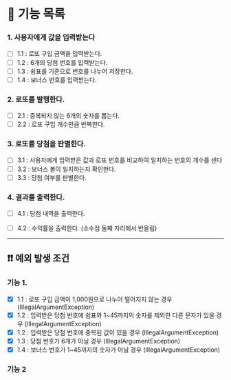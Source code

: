 # 📑 기능 목록

### 1. 사용자에게 값을 입력받는다
- [ ] 1.1 : 로또 구입 금액을 입력받는다.
- [ ] 1.2 : 6개의 당첨 번호를 입력받는다.
- [ ] 1.3 : 쉼표를 기준으로 번호를 나누어 저장한다.
- [ ] 1.4 : 보너스 번호를 입력받는다.

### 2. 로또를 발행한다.
- [ ] 2.1 : 중복되지 않는 6개의 숫자를 뽑는다. 
- [ ] 2.2 : 로또 구입 개수만큼 반복한다.

### 3. 로또를 당첨을 판별한다.
- [ ] 3.1 : 사용자에게 입력받은 값과 로또 번호를 비교하여 일치하는 번호의 개수를 센다
- [ ] 3.2 : 보너스 볼이 일치하는지 확인한다.
- [ ] 3.3 : 당첨 여부를 판별한다.

### 4. 결과를 출력한다.
- [ ] 4.1 : 당첨 내역을 출력한다.
- [ ] 4.2 : 수익률을 출력한다. (소수점 둘째 자리에서 반올림)


---

## ❗❗ 예외 발생 조건

### 기능 1.

- [X] 1.1 : 로또 구입 금액이 1,000원으로 나누어 떨어지지 않는 경우 (IllegalArgumentException)
- [X] 1.2 : 입력받은 당첨 번호에 쉼표와 1~45까지의 숫자를 제외한 다른 문자가 있을 경우 (IllegalArgumentException)
- [X] 1.2 : 입력받은 당첨 번호에 중복된 값이 있을 경우 (IllegalArgumentException)
- [X] 1.3 : 당첨 번호가 6개가 아닐 경우 (IllegalArgumentException)
- [X] 1.4 : 보너스 번호가 1~45까지의 숫자가 아닐 경우 (IllegalArgumentException)

### 기능 2
